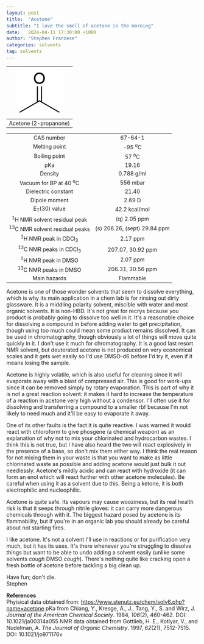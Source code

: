 ```yaml
---
layout: post
title:  "Acetone"
subtitle: "I love the smell of acetone in the morning"
date:   2024-04-11 17:30:00 +1000
author: "Stephen Franzese"
categories: solvents
tag: solvents
---
```



|![acetone](/assets/acetone.png)|
|:---:|
|Acetone (2-propanone)|

|  |  |
| :----------------: | :-----------------: |
| CAS number       | 	     67-64-1 |
| Melting point |   -95 <sup>o</sup>C  |
| Boiling point | 57 <sup>o</sup>C |
|      pKa      |         19.16        |
|    Density    |       0.788 g/ml      |
| Vacuum for BP at 40 <sup>o</sup>C |     556 mbar     |
| Dielectric constant | 21.40 |
| Dipole moment| 2.69 D |
| E<sub>T</sub>(30) value | 42.2 kcal/mol |
| <sup>1</sup>H NMR solvent residual peak | (q) 2.05 ppm |
| <sup>13</sup>C NMR solvent residual peaks | (s) 206.26, (sept) 29.84 ppm |
| <sup>1</sup>H NMR peak in CDCl<sub>3</sub>| 2.17 ppm |
| <sup>13</sup>C NMR peaks in CDCl<sub>3</sub>| 207.07, 30.92 ppm |
| <sup>1</sup>H NMR peak in DMSO | 2.07 ppm |
| <sup>13</sup>C NMR peaks in DMSO | 206.31, 30.56 ppm |
| Main hazards  | Flammable |

Acetone is one of those wonder solvents that seem to dissolve everything, which is why its main application in a chem lab is for rinsing out dirty glassware. It is a middling polarity solvent, miscible with water and most organic solvents. It is non-HBD. It's not great for recrys because you product is probably going to dissolve too well in it. It's a reasonable choice for dissolving a compound in before adding water to get precipitation, though using too much could mean some product remains dissolved. It can be used in chromatography, though obviously a lot of things will move quite quickly in it. I don't use it much for chromatography. It is a good last resort NMR solvent, but deuterated acetone is not produced on very economical scales and it gets wet easily so I'd use DMSO-d6 before I'd try it, even if it means losing the sample.

Acetone is highly volatile, which is also useful for cleaning since it will evaporate away with a blast of compressed air. This is good for work-ups since it can be removed simply by rotary evaporation. This is part of why it is not a great reaction solvent: it makes it hard to increase the temperature of a reaction in acetone very high without a condensor. I'll often use it for dissolving and transferring a compound to a smaller rbf because I'm not likely to need much and it'll be easy to evaporate it away.

One of its other faults is the fact it is quite reactive. I was warned it would react with chloroform to give phosgene (a chemical weapon) as an explanation of why not to mix your chlorinated and hydrocarbon wastes. I think this is not true, but I have also heard the two will react explosively in the presence of a base, so don't mix them either way. I think the real reason for not mixing them in your waste is that you want to make as little chlorinated waste as possible and adding acetone would just bulk it out needlessly. Acetone's mildly acidic and can react with hydroxide (it can form an enol which will react further with other acetone molecules). Be careful when using it as a solvent due to this. Being a ketone, it is both electrophilic and nucleophilic.

Acetone is quite safe. Its vapours may cause wooziness, but its real health risk is that it seeps through nitrile gloves: it can carry more dangerous chemicals through with it. The biggest hazard posed by acetone is its flammability, but if you're in an organic lab you should already be careful about not starting fires.

I like acetone. It's not a solvent I'll use in reactions or for purification very much, but it has its uses. It's there whenever you're struggling to dissolve things but want to be able to undo adding a solvent easily (unlike some solvents *cough* DMSO *cough*). There's nothing quite like cracking open a fresh bottle of acetone before tackling a big clean up.

Have fun; don't die.\
Stephen

**References**\
Phyisical data obtained from: https://www.stenutz.eu/chem/solv6.php?name=acetone
pKa from Chiang, Y., Kresge, A., J., Tang, Y., S. and Wirz, J. *Journal of the American Chemical Society*. 1984, *106*(2), 460-462. DOI: 10.1021/ja00314a055
NMR data obtained from Gottlieb, H. E., Kotlyar, V., and Nudelman, A. *The Journal of Organic Chemistry*. 1997, *62*(21), 7512-7515. DOI: 10.1021/jo971176v
